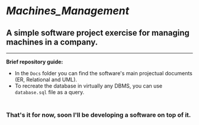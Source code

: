# ***Machines_Management***
## A simple software project exercise for managing machines in a company.
---
**Brief repository guide:**
- In the `Docs` folder you can find the software's main projectual documents (ER, Relational and UML).
- To recreate the database in virtually any DBMS, you can use `database.sql` file as a query.

### **<br>That's it for now, soon I'll be developing a software on top of it.**